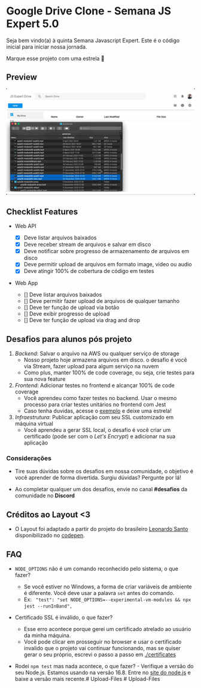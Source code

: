 # Google Drive Clone - Semana JS Expert 5.0

Seja bem vindo(a) à quinta Semana Javascript Expert. Este é o código inicial para iniciar nossa jornada.

Marque esse projeto com uma estrela 🌟

## Preview

![](./resources/demo.gif)

## Checklist Features

- Web API

  - [x] Deve listar arquivos baixados
  - [x] Deve receber stream de arquivos e salvar em disco
  - [x] Deve notificar sobre progresso de armazenamento de arquivos em disco
  - [x] Deve permitir upload de arquivos em formato image, video ou audio
  - [x] Deve atingir 100% de cobertura de código em testes

- Web App
  - [] Deve listar arquivos baixados
  - [] Deve permitir fazer upload de arquivos de qualquer tamanho
  - [] Deve ter função de upload via botão
  - [] Deve exibir progresso de upload
  - [] Deve ter função de upload via drag and drop

## Desafios para alunos pós projeto

1. _Backend_: Salvar o arquivo na AWS ou qualquer serviço de storage
   - Nosso projeto hoje armazena arquivos em disco. o desafio é você via Stream, fazer upload para algum serviço na nuvem
   - Como plus, manter 100% de code coverage, ou seja, crie testes para sua nova feature
2. _Frontend_: Adicionar testes no frontend e alcançar 100% de code coverage
   - Você aprendeu como fazer testes no backend. Usar o mesmo processo para criar testes unitários no frontend com Jest
   - Caso tenha duvidas, acesse o [exemplo](https://github.com/ErickWendel/tdd-frontend-example) e deixe uma estrela!
3. _Infraestrutura_: Publicar aplicação com seu SSL customizado em máquina virtual
   - Você aprendeu a gerar SSL local, o desafio é você criar um certificado (pode ser com o _Let's Encrypt_) e adicionar na sua aplicação

### Considerações

- Tire suas dúvidas sobre os desafios em nossa comunidade, o objetivo é você aprender de forma divertida. Surgiu dúvidas? Pergunte por lá!

- Ao completar qualquer um dos desafios, envie no canal **#desafios** da comunidade no **Discord**

## Créditos ao Layout <3

- O Layout foi adaptado a partir do projeto do brasileiro [Leonardo Santo](https://github.com/leoespsanto) disponibilizado no [codepen](https://codepen.io/leoespsanto/pen/KZMMKG).

## FAQ

- `NODE_OPTIONS` não é um comando reconhecido pelo sistema, o que fazer?

  - Se você estiver no Windows, a forma de criar variáveis de ambiente é diferente. Você deve usar a palavra `set` antes do comando.
  - Ex: ` "test": "set NODE_OPTIONS=--experimental-vm-modules && npx jest --runInBand",`

- Certificado SSL é inválido, o que fazer?

  - Esse erro acontece porque gerei um certificado atrelado ao usuário da minha máquina.
  - Você pode clicar em prosseguir no browser e usar o certificado invalido que o projeto vai continuar funcionando, mas se quiser gerar o seu próprio, escrevi o passo a passo em [./certificates](./certificates)

- Rodei `npm test` mas nada acontece, o que fazer? - Verifique a versão do seu Node.js. Estamos usando na versão 16.8. Entre no [site do node.js](https://nodejs.org) e baixe a versão mais recente.#   U p l o a d - F i l e s 
   
   #   U p l o a d - F i l e s 
   
   
